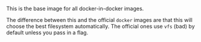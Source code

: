 This is the base image for all docker-in-docker images. 

The difference between this and the official `docker` images are that this will choose the best 
filesystem automatically. The official ones use `vfs` (bad) by default unless you pass in a flag. 
